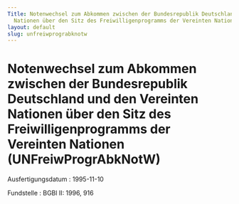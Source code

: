 ```yaml
---
Title: Notenwechsel zum Abkommen zwischen der Bundesrepublik Deutschland und den Vereinten
  Nationen über den Sitz des Freiwilligenprogramms der Vereinten Nationen
layout: default
slug: unfreiwprograbknotw
---
```


# Notenwechsel zum Abkommen zwischen der Bundesrepublik Deutschland und den Vereinten Nationen über den Sitz des Freiwilligenprogramms der Vereinten Nationen (UNFreiwProgrAbkNotW)

Ausfertigungsdatum
:   1995-11-10

Fundstelle
:   BGBl II: 1996, 916

